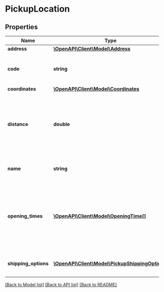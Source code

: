 # PickupLocation

## Properties
Name | Type | Description | Notes
------------ | ------------- | ------------- | -------------
**address** | [**\OpenAPI\Client\Model\Address**](Address.md) |  | [optional] 
**code** | **string** | A carrier&#39;s unique code for a pickup location. | [optional] 
**coordinates** | [**\OpenAPI\Client\Model\Coordinates**](Coordinates.md) |  | [optional] 
**distance** | **double** | The distance between a home delivery address and a pickup location in meters. | [optional] 
**name** | **string** | The name of the pickup location. | [optional] 
**opening_times** | [**\OpenAPI\Client\Model\OpeningTime[]**](OpeningTime.md) | Contains objects with information on a pick-up location&#39;s opening times for each day of the week. | [optional] 
**shipping_options** | [**\OpenAPI\Client\Model\PickupShippingOption[]**](PickupShippingOption.md) | Contains shipping option objects. | [optional] 

[[Back to Model list]](../README.md#documentation-for-models) [[Back to API list]](../README.md#documentation-for-api-endpoints) [[Back to README]](../README.md)


